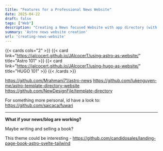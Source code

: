 ```yaml
---
title: "Features for a Professional News Website"
date: 2025-04-22
draft: false
tags: ["Web"]
description: "Creating a News focused Website with app directory (with Astro SSG)."
summary: 'Astro news website creation'
url: 'creating-news-website'
---
```





{{< cards cols="2" >}}
  {{< card link="https://jalcocert.github.io/JAlcocerT/using-astro-as-website/" title="Astro 101" >}}
  {{< card link="https://jalcocert.github.io/JAlcocerT/using-hugo-as-website/" title="HUGO 101" >}}
{{< /cards >}}

https://github.com/Mrahmani71/astro-news
https://github.com/lukenguyen-me/astro-template-directory-website
https://github.com/NewDesignFile/template-directory

For something more personal, id have a look to: https://github.com/saicaca/fuwari

---

**What if your news/blog are working?**

Maybe writing and selling a book?

This theme could be interesting - https://github.com/candidosales/landing-page-book-astro-svelte-tailwind